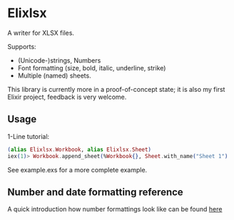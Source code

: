 # Elixlsx

A writer for XLSX files.

Supports:

- (Unicode-)strings, Numbers
- Font formatting (size, bold, italic, underline, strike)
- Multiple (named) sheets.

This library is currently more in a proof-of-concept state;
it is also my first Elixir project, feedback is very welcome.

## Usage

1-Line tutorial:


```Elixir
(alias Elixlsx.Workbook, alias Elixlsx.Sheet)
iex(1)> Workbook.append_sheet(%Workbook{}, Sheet.with_name("Sheet 1") |> Sheet.set_cell("A1", "Hello", bold: true)) |> Elixlsx.write_to("hello.xlsx")
```

See example.exs for a more complete example.

## Number and date formatting reference

A quick introduction how number formattings look like can be found
[here](https://social.msdn.microsoft.com/Forums/office/en-US/e27aaf16-b900-4654-8210-83c5774a179c/xlsx-numfmtid-predefined-id-14-doesnt-match)


